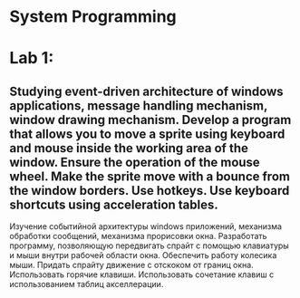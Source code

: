 # System Programming
# Lab 1:
  Studying event-driven architecture of windows applications, message handling mechanism, window drawing mechanism.
    Develop a program that allows you to move a sprite using keyboard and mouse inside the working area of the window. 
    Ensure the operation of the mouse wheel. 
    Make the sprite move with a bounce from the window borders. 
    Use hotkeys. 
    Use keyboard shortcuts using acceleration tables.
-----------------------------------------------------------------------------------------------------------------------
  Изучение событийной архитектуры windows приложений, механизма обработки сообщений, механизма прорисовки окна.
    Разработать программу, позволяющую передвигать спрайт с помощью клавиатуры и мыши внутри рабочей области окна. 
    Обеспечить работу колесика мыши. 
    Придать спрайту движение с отскоком от границ окна. 
    Использовать горячие клавиши. 
    Использовать сочетание клавиш с использованием таблиц акселлерации.
